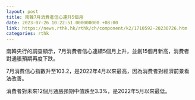 ```yaml
---
layout: post
title: 南韓7月消費者信心連升5個月
date: 2023-07-26 10:22:51.000000000 +08:00
link: https://news.rthk.hk/rthk/ch/component/k2/1710592-20230726.htm
categories: rthk
---
```


南韓央行的調查顯示，7月消費者信心連續5個月上升，並創15個月新高，消費者對通脹預期再度下跌。

7月消費信心指數升至103.2，是2022年4月以來最高，因為消費者對經濟前景看法改善。

消費者對未來12個月通脹預期中值跌至3.3%，是2022年5月以來最低。
